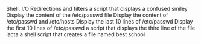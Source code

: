 Shell, I/O Redirections and filters
a script that displays a confused smiley
Display the content of the /etc/passwd file
Display the content of /etc/passwd and /etc/hosts
Display the last 10 lines of /etc/passwd
Display the first 10 lines of /etc/passwd
a script that displays the third line of the file iacta
a shell script that creates a file named best school

